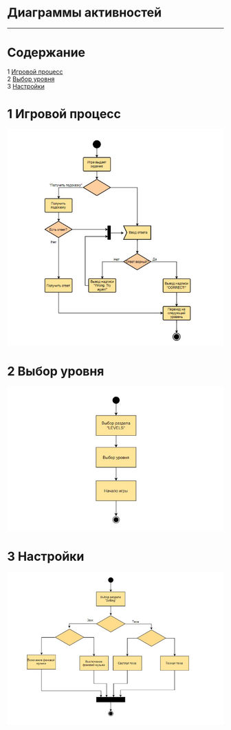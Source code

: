 ﻿# Диаграммы активностей
---

# Содержание 
1 [Игровой процесс](#Activity)  
2 [Выбор уровня](#Activity2)  
3 [Настройки](#Activity3)

<a name="Activity"/>

# 1 Игровой процесс
![Игровой процесс](https://github.com/IlyaKolbasov/Puzzle-of-Math/blob/master/Img/Activity.jpg)

<a name="Activity2"/>

# 2 Выбор уровня
![Выбор уровня](https://github.com/IlyaKolbasov/Puzzle-of-Math/blob/master/Img/Activity2.jpg)

<a name="Activity3"/>

# 3 Настройки
![Настройки](https://github.com/IlyaKolbasov/Puzzle-of-Math/blob/master/Img/Activity3.jpg)


